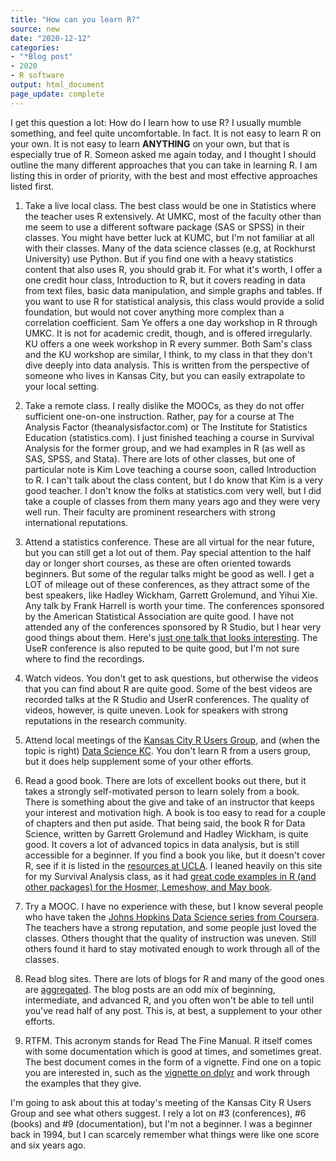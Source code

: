 ```yaml
---
title: "How can you learn R?"
source: new
date: "2020-12-12"
categories:
- "*Blog post"
- 2020
- R software
output: html_document
page_update: complete
---
```


I get this question a lot: How do I learn how to use R? I usually mumble something, and feel quite uncomfortable. In fact. It is not easy to learn R on your own. It is not easy to learn **ANYTHING** on your own, but that is especially true of R. Someon asked me again today, and I thought I should outline the many different approaches that you can take in learning R. I am listing this in order of priority, with the best and most effective approaches listed first. 

<!---more--->

1.  Take a live local class. The best class would be one in Statistics where the teacher uses R extensively. At UMKC, most of the faculty other than me seem to use a different software package (SAS  or SPSS) in their classes. You might have better luck at KUMC, but I'm not familiar at all with their classes. Many of the data science classes (e.g, at Rockhurst University) use Python. But if you find one with a heavy statistics content that also uses R, you should grab it. For what it's worth, I offer a one credit hour class, Introduction to R, but it covers reading in data from text files, basic data manipulation, and simple graphs and tables. If you want to use R for statistical analysis, this class would provide a solid foundation, but would not cover anything more complex than a correlation coefficient. Sam Ye offers a one day workshop in R through UMKC. It is not for academic credit, though, and is offered irregularly. KU offers a one week workshop in R every summer. Both Sam's class and the KU workshop are similar, I think, to my class in that they don't dive deeply into data analysis. This is written from the perspective of someone who lives in Kansas City, but you can easily extrapolate to your local setting.

2. Take a remote class. I really dislike the MOOCs, as they do not offer sufficient one-on-one instruction. Rather, pay for a course at The Analysis Factor (theanalysisfactor.com) or The Institute for Statistics Education (statistics.com). I just finished teaching a course in Survival Analysis for the former group, and we had examples in R (as well as SAS, SPSS, and Stata). There are lots of other classes, but one of particular note is Kim Love teaching a course soon, called Introduction to R. I can't talk about the class content, but I do know that Kim is a very good teacher. I don't know the folks at statistics.com very well, but I did take a couple of classes from them many years ago and they were very well run. Their faculty are prominent researchers with strong international reputations.

3. Attend a statistics conference. These are all virtual for the near future, but you can still get a lot out of them. Pay special attention to the half day or longer short courses, as these are often oriented towards beginners. But some of the regular talks might be good as well. I get a LOT of mileage out of these conferences, as they attract some of the best speakers, like Hadley Wickham, Garrett Grolemund, and Yihui Xie. Any talk by Frank Harrell is worth your time. The conferences sponsored by the American Statistical Association are quite good. I have not attended any of the conferences sponsored by R Studio, but I hear very good things about them. Here's [just one talk that looks interesting](https://rstudio.com/resources/rstudioconf-2020/learning-r-with-humorous-side-projects/). The UseR conference is also reputed to be quite good, but I'm not sure where to find the recordings.

4. Watch videos. You don't get to ask questions, but otherwise the videos that you can find about R are quite good. Some of the best videos are recorded talks at the R Studio and UserR conferences. The quality of videos, however, is quite uneven. Look for speakers with strong reputations in the research community.

5. Attend local meetings of the [Kansas City R Users Group](https://www.meetup.com/Kansas-City-R-Users-Group/), and (when the topic is right) [Data Science KC](https://www.meetup.com/Data-Science-KC/). You don't learn R from a users group, but it does help supplement some of your other efforts.

6. Read a good book. There are lots of excellent books out there, but it takes a strongly self-motivated person to learn solely from a book. There is something about the give and take of an instructor that keeps your interest and motivation high. A book is too easy to read for a couple of chapters and then put aside. That being said, the book R for Data Science, written by Garrett Grolemund and Hadley Wickham, is quite good. It covers a lot of advanced topics in data analysis, but is still accessible for a beginner. If you find a book you like, but it doesn't cover R, see if it is listed in the [resources at UCLA](https://stats.idre.ucla.edu/other/examples/). I leaned heavily on this site for my Survival Analysis class, as it had [great code examples in R (and other packages) for the Hosmer, Lemeshow, and May book](https://stats.idre.ucla.edu/other/examples/asa2/).

7. Try a MOOC. I have no experience with these, but I know several people who have taken the [Johns Hopkins Data Science series from Coursera](https://www.coursera.org/specializations/jhu-data-science). The teachers have a strong reputation, and some people just loved the classes. Others thought that the quality of instruction was uneven. Still others found it hard to stay motivated enough to work through all of the classes.

8. Read blog sites. There are lots of blogs for R and many of the good ones are [aggregated](https://www.r-bloggers.com/). The blog posts are an odd mix of beginning, intermediate, and advanced R, and you often won't be able to tell until you've read half of any post. This is, at best, a supplement to your other efforts.

9. RTFM. This acronym stands for Read The Fine Manual. R itself comes with some documentation which is good at times, and sometimes great. The best document comes in the form of a vignette. Find one on a topic you are interested in, such as the [vignette on dplyr](https://cran.r-project.org/web/packages/dplyr/vignettes/dplyr.html) and work through the examples that they give.

I'm going to ask about this at today's meeting of the Kansas City R Users Group and see what others suggest. I rely a lot on #3 (conferences), #6 (books) and #9 (documentation), but I'm not a beginner. I was a beginner back in 1994, but I can scarcely remember what things were like one score and six years ago. 

